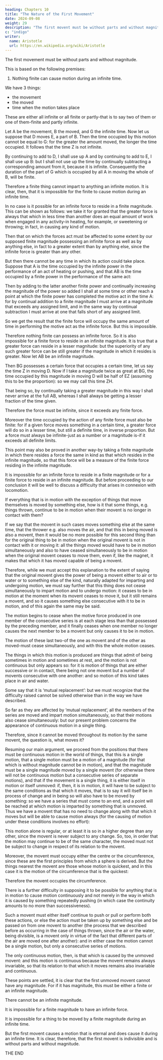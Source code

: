 ```yaml
---
heading: Chapters 10
title: "The Nature of the First Movement"
date: 2024-09-08
weight: 29
description: "The first movent must be without parts and without magnitude."
c: "indigo"
writer:
  name: Aristotle 
  url: https://en.wikipedia.org/wiki/Aristotle
---
```




The first movement must be without parts and without magnitude.

This is based on the following premises:

1. Nothing finite can cause motion during an infinite time.

We have 3 things:
- the movement
- the moved
- time when the motion takes place

These are either all infinite or all finite or partly-that is to say two of them or one of them-finite and partly infinite.

Let A be the movement, B the moved, and G the infinite time. Now let us suppose that
D moves E, a part of B. Then the time occupied by this motion cannot be equal to G: for
the greater the amount moved, the longer the time occupied. It follows that the time Z is
not infinite. 

By continuing to add to D, I shall use up A and by continuing to add to E, I shall use up B: but I shall not use up the time by continually subtracting a corresponding amount from it, because it is infinite. Consequently the duration of the part of G which is occupied by all A in moving the whole of B, will be
finite.

Therefore a finite thing cannot impart to anything an infinite motion. It is clear,
then, that it is impossible for the finite to cause motion during an infinite time.

In no case is it possible for an infinite force to reside in a finite magnitude. This can be shown as follows: we take it for granted that the greater force is always that which in less time than another does an equal amount of work when engaged in any activity-in heating, for example, or sweetening or throwing; in fact, in
causing any kind of motion.

Then that on which the forces act must be affected to some extent by our supposed finite magnitude possessing an infinite force as well as by anything else, in fact to a greater extent than by anything else, since the infinite force is greater than any other.

But then there cannot be any time in which its action could take place. Suppose that A is the time occupied by the infinite power in the performance of an act of heating or pushing, and that AB is the time occupied by a finite power in the performance of the same act: 

Then by adding to the latter another finite power and continually increasing the magnitude of the power so added I shall at some time or other
reach a point at which the finite power has completed the motive act in the time A: for
by continual addition to a finite magnitude I must arrive at a magnitude that exceeds any
assigned limit, and in the same way by continual subtraction I must arrive at one that
falls short of any assigned limit. 

So we get the result that the finite force will occupy the
same amount of time in performing the motive act as the infinite force. But this is
impossible.

Therefore nothing finite can possess an infinite force. So it is also
impossible for a finite force to reside in an infinite magnitude. It is true that a greater
force can reside in a lesser magnitude: but the superiority of any such greater force can
be still greater if the magnitude in which it resides is greater. Now let AB be an infinite
magnitude. 

Then BG possesses a certain force that occupies a certain time, let us say the
time Z in moving D. Now if I take a magnitude twice as great at BG, the time occupied
by this magnitude in moving D will be half of EZ (assuming this to be the proportion):
so we may call this time ZH. 

That being so, by continually taking a greater magnitude in
this way I shall never arrive at the full AB, whereas I shall always be getting a lesser
fraction of the time given. 

Therefore the force must be infinite, since it exceeds any finite force. 

Moreover the time occupied by the action of any finite force must also be finite: for if a given force moves something in a certain time, a greater force will do so in a lesser time, but still a definite time, in inverse proportion. But a force must always be infinite-just as a number or a magnitude is-if it exceeds all definite limits. 

This point may also be proved in another way-by taking a finite magnitude in which there resides a force the same in kind as that which resides in the infinite magnitude, so that this force will be a measure of the finite force residing in the infinite magnitude.

It is impossible for an infinite force to reside in a finite magnitude or for a finite force to reside in an infinite magnitude. But before proceeding to our conclusion it will be well to discuss a difficulty that arises in connexion with locomotion.

If everything that is in motion with the exception of things that move themselves is moved by something else, how is it that some things, e.g. things thrown, continue to be in motion when their movent is no longer in contact with them? 

If we say that the movent in such cases moves something else at the same time, that the thrower e.g. also moves the air, and that this in being moved is also a movent, then it would be no more possible for this second thing than for the original thing to be in motion when the original movent is not in contact with it or moving it: all the things moved would have to be in motion simultaneously and also to have ceased simultaneously to be in motion when the original movent ceases to move them, even if, like the magnet, it makes that which it has moved capable of being a movent. 

Therefore, while we must accept this explanation to the extent of saying that the original movent gives the power of being a movent either to air or to water or to something else of the kind, naturally adapted for imparting and undergoing motion, we must say further that this thing does not cease simultaneously to impart motion and to undergo motion: it ceases to be in motion at the moment when its movent ceases to move it, but it still remains a movent, and so it causes something else consecutive with it to be in motion, and of this again the same may be said. 

The motion begins to cease when the motive force produced in one member of the consecutive series is at each stage less than that possessed by the preceding member, and it finally ceases when one member no longer causes the next member to be a movent but only causes it to be in motion.

The motion of  these last two-of the one as movent and of the other as moved-must cease simultaneously, and with this the whole motion ceases. 

The things in which this motion is produced are things that admit of being sometimes in motion and sometimes at rest, and the motion is not continuous but only appears so: for it is motion of things that are either successive or in contact, there being not one movent but a number of movents consecutive with one another: and so motion of this kind takes place in air and water.

Some say that it is ‘mutual replacement’: but we must recognize that the difficulty raised cannot be solved otherwise than in the way we have described. 

So far as they are affected by ‘mutual replacement’, all the members of the series are moved and impart motion simultaneously, so that their motions also cease simultaneously: but our present problem concerns the appearance of continuous motion in a single thing.

Therefore, since it cannot be moved throughout its motion by the same movent, the question is, what moves it? 

Resuming our main argument, we proceed from the positions that there must be continuous motion in the world of things, that this is a single motion, that a single motion must be a motion of a magnitude (for that which is without magnitude cannot be in motion), and that the magnitude must be a single magnitude moved by a
single movent (for otherwise there will not be continuous motion but a consecutive
series of separate motions), and that if the movement is a single thing, it is either itself
in motion or itself unmoved: if, then, it is in motion, it will have to be subject to the
same conditions as that which it moves, that is to say it will itself be in process of
change and in being so will also have to be moved by something: so we have a series
that must come to an end, and a point will be reached at which motion is imparted by
something that is unmoved. Thus we have a movent that has no need to change along
with that which it moves but will be able to cause motion always (for the causing of motion under these conditions involves no effort):

This motion alone is regular, or at least it is so in a higher degree than any other, since the movent is never subject to any change. So, too, in order that the motion may continue to be of the same character, the moved must not be subject to change in respect of its relation to the movent.

Moreover, the movent must occupy either the centre or the circumference, since these are the first principles from which a sphere is derived. But the things nearest the movent are those
whose motion is quickest, and in this case it is the motion of the circumference that is
the quickest: 

Therefore the movent occupies the circumference.

There is a further difficulty in supposing it to be possible for anything that is in motion to cause motion continuously and not merely in the way in which it is caused by something repeatedly pushing (in which case the continuity amounts to no more than successiveness). 

Such a movent must either itself continue to push or pull or perform both these actions, or else the action must be taken up by something else and be passed on from one movent to another (the process that we described before as occurring in the case of things thrown, since the air or the water, being divisible, is a movent only in virtue of the fact that different parts of the air are moved one after another): and in either
case the motion cannot be a single motion, but only a consecutive series of motions. 

The only continuous motion, then, is that which is caused by the unmoved movent: and this motion is continuous because the movent remains always invariable, so that its relation to that which it moves remains also invariable and continuous.

These points are settled, it is clear that the first unmoved movent cannot have any magnitude. For if it has magnitude, this must be either a finite or an infinite magnitude.

There cannot be an infinite magnitude.

It is impossible for a finite magnitude to have an infinite force.

It is impossible for a thing to be moved by a finite magnitude during an infinite time. 

But the first movent causes a motion that is eternal and does cause it during an infinite time. It is clear, therefore, that the first movent is indivisible and is without parts and without magnitude.


THE END